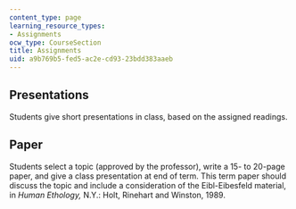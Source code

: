 ```yaml
---
content_type: page
learning_resource_types:
- Assignments
ocw_type: CourseSection
title: Assignments
uid: a9b769b5-fed5-ac2e-cd93-23bdd383aaeb
---
```


Presentations
-------------

Students give short presentations in class, based on the assigned readings.

Paper
-----

Students select a topic (approved by the professor), write a 15- to 20-page paper, and give a class presentation at end of term. This term paper should discuss the topic and include a consideration of the Eibl-Eibesfeld material, in _Human Ethology,_ N.Y.: Holt, Rinehart and Winston, 1989.